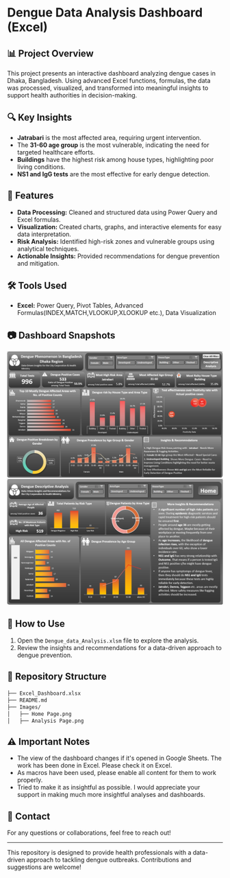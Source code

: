 # Dengue Data Analysis Dashboard (Excel)

## 📊 Project Overview
This project presents an interactive dashboard analyzing dengue cases in Dhaka, Bangladesh. Using advanced Excel functions, formulas, the data was processed, visualized, and transformed into meaningful insights to support health authorities in decision-making.

## 🔍 Key Insights
- **Jatrabari** is the most affected area, requiring urgent intervention.
- The **31-60 age group** is the most vulnerable, indicating the need for targeted healthcare efforts.
- **Buildings** have the highest risk among house types, highlighting poor living conditions.
- **NS1 and IgG tests** are the most effective for early dengue detection.

## 📌 Features
- **Data Processing:** Cleaned and structured data using Power Query and Excel formulas.
- **Visualization:** Created charts, graphs, and interactive elements for easy data interpretation.
- **Risk Analysis:** Identified high-risk zones and vulnerable groups using analytical techniques.
- **Actionable Insights:** Provided recommendations for dengue prevention and mitigation.

## 🛠️ Tools Used
- **Excel:** Power Query, Pivot Tables, Advanced Formulas(INDEX,MATCH,VLOOKUP,XLOOKUP etc.), Data Visualization

## 📷 Dashboard Snapshots
![Dengue Dashboard](./Images/Home_Page.png)
![Dengue Dashboard](./Images/Analysis_Page.png)

## 🚀 How to Use
1. Open the `Dengue_data_Analysis.xlsm` file to explore the analysis.
2. Review the insights and recommendations for a data-driven approach to dengue prevention.

## 📂 Repository Structure
```
├── Excel_Dashboard.xlsx
├── README.md
├── Images/
│   ├── Home Page.png
│   ├── Analysis Page.png
```

## ⚠️ Important Notes
- The view of the dashboard changes if it's opened in Google Sheets. The work has been done in Excel. Please check it on Excel.
- As macros have been used, please enable all content for them to work properly.
- Tried to make it as insightful as possible. I would appreciate your support in making much more insightful analyses and dashboards.

## 📢 Contact
For any questions or collaborations, feel free to reach out!

---

This repository is designed to provide health professionals with a data-driven approach to tackling dengue outbreaks. Contributions and suggestions are welcome!

